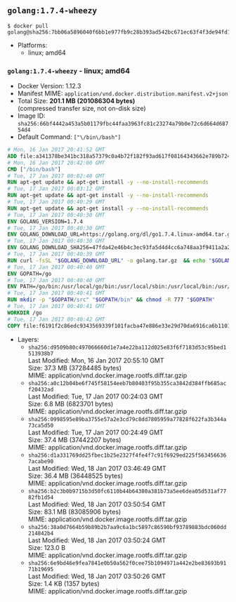 ## `golang:1.7.4-wheezy`

```console
$ docker pull golang@sha256:7bb06a5896040f6bb1e977fb9c28b393ad542bc671ec63f4f3de94fd1d179a49
```

-	Platforms:
	-	linux; amd64

### `golang:1.7.4-wheezy` - linux; amd64

-	Docker Version: 1.12.3
-	Manifest MIME: `application/vnd.docker.distribution.manifest.v2+json`
-	Total Size: **201.1 MB (201086304 bytes)**  
	(compressed transfer size, not on-disk size)
-	Image ID: `sha256:66bf4442a453a5b01179fbc44faa3963fc81c23274a79b0e72c6d664d68754d4`
-	Default Command: `["\/bin\/bash"]`

```dockerfile
# Mon, 16 Jan 2017 20:41:52 GMT
ADD file:a341378be341bc318a57379c0a4b72f182f93ad617f08164343662e789b7244b in / 
# Mon, 16 Jan 2017 20:42:00 GMT
CMD ["/bin/bash"]
# Tue, 17 Jan 2017 00:02:40 GMT
RUN apt-get update && apt-get install -y --no-install-recommends 		ca-certificates 		curl 		wget 	&& rm -rf /var/lib/apt/lists/*
# Tue, 17 Jan 2017 00:03:12 GMT
RUN apt-get update && apt-get install -y --no-install-recommends 		bzr 		git 		mercurial 		openssh-client 		subversion 				procps 	&& rm -rf /var/lib/apt/lists/*
# Tue, 17 Jan 2017 00:40:29 GMT
RUN apt-get update && apt-get install -y --no-install-recommends 		g++ 		gcc 		libc6-dev 		make 		pkg-config 	&& rm -rf /var/lib/apt/lists/*
# Tue, 17 Jan 2017 00:40:30 GMT
ENV GOLANG_VERSION=1.7.4
# Tue, 17 Jan 2017 00:40:30 GMT
ENV GOLANG_DOWNLOAD_URL=https://golang.org/dl/go1.7.4.linux-amd64.tar.gz
# Tue, 17 Jan 2017 00:40:30 GMT
ENV GOLANG_DOWNLOAD_SHA256=47fda42e46b4c3ec93fa5d4d4cc6a748aa3f9411a2a2b7e08e3a6d80d753ec8b
# Tue, 17 Jan 2017 00:40:39 GMT
RUN curl -fsSL "$GOLANG_DOWNLOAD_URL" -o golang.tar.gz 	&& echo "$GOLANG_DOWNLOAD_SHA256  golang.tar.gz" | sha256sum -c - 	&& tar -C /usr/local -xzf golang.tar.gz 	&& rm golang.tar.gz
# Tue, 17 Jan 2017 00:40:40 GMT
ENV GOPATH=/go
# Tue, 17 Jan 2017 00:40:40 GMT
ENV PATH=/go/bin:/usr/local/go/bin:/usr/local/sbin:/usr/local/bin:/usr/sbin:/usr/bin:/sbin:/bin
# Tue, 17 Jan 2017 00:40:41 GMT
RUN mkdir -p "$GOPATH/src" "$GOPATH/bin" && chmod -R 777 "$GOPATH"
# Tue, 17 Jan 2017 00:40:41 GMT
WORKDIR /go
# Tue, 17 Jan 2017 00:40:42 GMT
COPY file:f6191f2c86edc9343569339f101facba47e886e33e29d70da6916ca6b1101a53 in /usr/local/bin/ 
```

-	Layers:
	-	`sha256:d9509b80c497066660d1e7a4e22ba112d025e83f6f7183d53c95bed1513938b7`  
		Last Modified: Mon, 16 Jan 2017 20:55:10 GMT  
		Size: 37.3 MB (37284485 bytes)  
		MIME: application/vnd.docker.image.rootfs.diff.tar.gzip
	-	`sha256:a0c12b04be6f745f58154eeb7b80403f95b355ca3842d384ffb685acf20432ad`  
		Last Modified: Tue, 17 Jan 2017 00:24:03 GMT  
		Size: 6.8 MB (6823701 bytes)  
		MIME: application/vnd.docker.image.rootfs.diff.tar.gzip
	-	`sha256:0998595e89ba3755e57a2e3cd79c8dd7805959a77828f622fa3b344a73ca5d50`  
		Last Modified: Tue, 17 Jan 2017 00:24:49 GMT  
		Size: 37.4 MB (37442207 bytes)  
		MIME: application/vnd.docker.image.rootfs.diff.tar.gzip
	-	`sha256:d1a331769dd25fbec1b25e2327f4fe4f7c91f6929ed225f5634566367acabe90`  
		Last Modified: Wed, 18 Jan 2017 03:46:49 GMT  
		Size: 36.4 MB (36448525 bytes)  
		MIME: application/vnd.docker.image.rootfs.diff.tar.gzip
	-	`sha256:b2c3b0b9715b3d50fc6110b44b64380a381b73a5ee6dea05d531af7782fb1d54`  
		Last Modified: Wed, 18 Jan 2017 03:50:54 GMT  
		Size: 83.1 MB (83085906 bytes)  
		MIME: application/vnd.docker.image.rootfs.diff.tar.gzip
	-	`sha256:38a0d7664b59b89b2b7aa9c6a1bc5897c86590bf93789883bdc060dd214842b4`  
		Last Modified: Wed, 18 Jan 2017 03:50:24 GMT  
		Size: 123.0 B  
		MIME: application/vnd.docker.image.rootfs.diff.tar.gzip
	-	`sha256:6e9bd46e9fea7841e0b50a562f0cee75b1094971a442e2be83693b9171b19695`  
		Last Modified: Wed, 18 Jan 2017 03:50:26 GMT  
		Size: 1.4 KB (1357 bytes)  
		MIME: application/vnd.docker.image.rootfs.diff.tar.gzip
